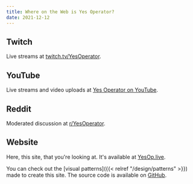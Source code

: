 ```yaml
---
title: Where on the Web is Yes Operator?
date: 2021-12-12
---
```


## Twitch

Live streams at [twitch.tv/YesOperator](https://twitch.tv/YesOperator).

## YouTube

Live streams and video uploads at [Yes Operator on YouTube](https://www.youtube.com/channel/UC2_Yx03wf4Plv57nMN8NjXQ).

## Reddit

Moderated discussion at [r/YesOperator](https://YesOperator.reddit.com).

## Website

Here, this site, that you're looking at. It's available at [YesOp.live](https://YesOp.live).

You can check out the [visual patterns]({{< relref "/design/patterns" >}}) made to create this site. The source code is available on [GitHub](https://github.com/reedspool/yesoperator-website).


